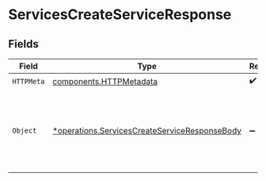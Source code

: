 # ServicesCreateServiceResponse


## Fields

| Field                                                                                                         | Type                                                                                                          | Required                                                                                                      | Description                                                                                                   |
| ------------------------------------------------------------------------------------------------------------- | ------------------------------------------------------------------------------------------------------------- | ------------------------------------------------------------------------------------------------------------- | ------------------------------------------------------------------------------------------------------------- |
| `HTTPMeta`                                                                                                    | [components.HTTPMetadata](../../models/components/httpmetadata.md)                                            | :heavy_check_mark:                                                                                            | N/A                                                                                                           |
| `Object`                                                                                                      | [*operations.ServicesCreateServiceResponseBody](../../models/operations/servicescreateserviceresponsebody.md) | :heavy_minus_sign:                                                                                            | The request has succeeded and a new resource has been created as a result.                                    |